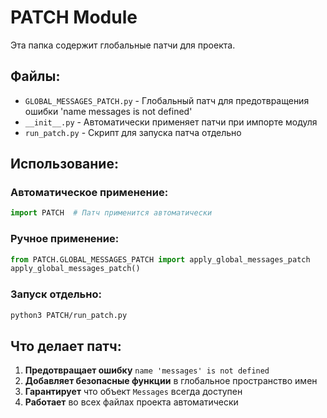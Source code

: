 # PATCH Module

Эта папка содержит глобальные патчи для проекта.

## Файлы:

- `GLOBAL_MESSAGES_PATCH.py` - Глобальный патч для предотвращения ошибки 'name messages is not defined'
- `__init__.py` - Автоматически применяет патчи при импорте модуля
- `run_patch.py` - Скрипт для запуска патча отдельно

## Использование:

### Автоматическое применение:
```python
import PATCH  # Патч применится автоматически
```

### Ручное применение:
```python
from PATCH.GLOBAL_MESSAGES_PATCH import apply_global_messages_patch
apply_global_messages_patch()
```

### Запуск отдельно:
```bash
python3 PATCH/run_patch.py
```

## Что делает патч:

1. **Предотвращает ошибку** `name 'messages' is not defined`
2. **Добавляет безопасные функции** в глобальное пространство имен
3. **Гарантирует** что объект `Messages` всегда доступен
4. **Работает** во всех файлах проекта автоматически
